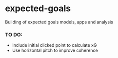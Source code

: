 # expected-goals
Building of expected goals models, apps and analysis

### TO DO:
- Include initial clicked point to calculate xG
- Use horizontal pitch to improve coherence
